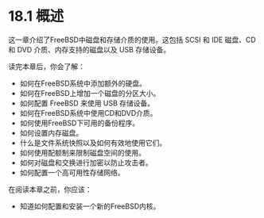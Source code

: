 # 18.1 概述
这一章介绍了FreeBSD中磁盘和存储介质的使用。这包括 SCSI 和 IDE 磁盘、CD 和 DVD 介质、内存支持的磁盘以及 USB 存储设备。

读完本章后，你会了解：
- 如何在FreeBSD系统中添加额外的硬盘。
- 如何在FreeBSD上增加一个磁盘的分区大小。
- 如何配置 FreeBSD 来使用 USB 存储设备。
- 如何在FreeBSD系统中使用CD和DVD介质。
- 如何使用FreeBSD下可用的备份程序。
- 如何设置内存磁盘。
- 什么是文件系统快照以及如何有效地使用它们。
- 如何使用配额制来限制磁盘空间的使用。
- 如何对磁盘和交换进行加密以防止攻击者。
- 如何配置一个高可用性存储网络。

在阅读本章之前，你应该：
- 知道如何配置和安装一个新的FreeBSD内核。
